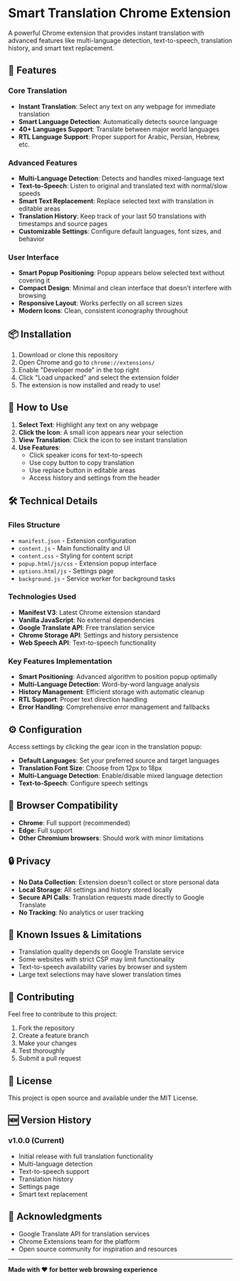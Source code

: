 # Smart Translation Chrome Extension

A powerful Chrome extension that provides instant translation with advanced features like multi-language detection, text-to-speech, translation history, and smart text replacement.

## 🚀 Features

### Core Translation
- **Instant Translation**: Select any text on any webpage for immediate translation
- **Smart Language Detection**: Automatically detects source language
- **40+ Languages Support**: Translate between major world languages
- **RTL Language Support**: Proper support for Arabic, Persian, Hebrew, etc.

### Advanced Features
- **Multi-Language Detection**: Detects and handles mixed-language text
- **Text-to-Speech**: Listen to original and translated text with normal/slow speeds
- **Smart Text Replacement**: Replace selected text with translation in editable areas
- **Translation History**: Keep track of your last 50 translations with timestamps and source pages
- **Customizable Settings**: Configure default languages, font sizes, and behavior

### User Interface
- **Smart Popup Positioning**: Popup appears below selected text without covering it
- **Compact Design**: Minimal and clean interface that doesn't interfere with browsing
- **Responsive Layout**: Works perfectly on all screen sizes
- **Modern Icons**: Clean, consistent iconography throughout

## 📦 Installation

1. Download or clone this repository
2. Open Chrome and go to `chrome://extensions/`
3. Enable "Developer mode" in the top right
4. Click "Load unpacked" and select the extension folder
5. The extension is now installed and ready to use!

## 🎯 How to Use

1. **Select Text**: Highlight any text on any webpage
2. **Click the Icon**: A small icon appears near your selection
3. **View Translation**: Click the icon to see instant translation
4. **Use Features**: 
   - Click speaker icons for text-to-speech
   - Use copy button to copy translation
   - Use replace button in editable areas
   - Access history and settings from the header

## 🛠️ Technical Details

### Files Structure
- `manifest.json` - Extension configuration
- `content.js` - Main functionality and UI
- `content.css` - Styling for content script
- `popup.html/js/css` - Extension popup interface
- `options.html/js` - Settings page
- `background.js` - Service worker for background tasks

### Technologies Used
- **Manifest V3**: Latest Chrome extension standard
- **Vanilla JavaScript**: No external dependencies
- **Google Translate API**: Free translation service
- **Chrome Storage API**: Settings and history persistence
- **Web Speech API**: Text-to-speech functionality

### Key Features Implementation
- **Smart Positioning**: Advanced algorithm to position popup optimally
- **Multi-Language Detection**: Word-by-word language analysis
- **History Management**: Efficient storage with automatic cleanup
- **RTL Support**: Proper text direction handling
- **Error Handling**: Comprehensive error management and fallbacks

## ⚙️ Configuration

Access settings by clicking the gear icon in the translation popup:

- **Default Languages**: Set your preferred source and target languages
- **Translation Font Size**: Choose from 12px to 18px
- **Multi-Language Detection**: Enable/disable mixed language detection
- **Text-to-Speech**: Configure speech settings

## 📱 Browser Compatibility

- **Chrome**: Full support (recommended)
- **Edge**: Full support
- **Other Chromium browsers**: Should work with minor limitations

## 🔒 Privacy

- **No Data Collection**: Extension doesn't collect or store personal data
- **Local Storage**: All settings and history stored locally
- **Secure API Calls**: Translation requests made directly to Google Translate
- **No Tracking**: No analytics or user tracking

## 🐛 Known Issues & Limitations

- Translation quality depends on Google Translate service
- Some websites with strict CSP may limit functionality
- Text-to-speech availability varies by browser and system
- Large text selections may have slower translation times

## 🤝 Contributing

Feel free to contribute to this project:

1. Fork the repository
2. Create a feature branch
3. Make your changes
4. Test thoroughly
5. Submit a pull request

## 📄 License

This project is open source and available under the MIT License.

## 🆕 Version History

### v1.0.0 (Current)
- Initial release with full translation functionality
- Multi-language detection
- Text-to-speech support
- Translation history
- Settings page
- Smart text replacement

## 🙏 Acknowledgments

- Google Translate API for translation services
- Chrome Extensions team for the platform
- Open source community for inspiration and resources

---

**Made with ❤️ for better web browsing experience**

